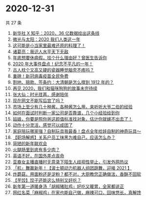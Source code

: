 # 2020-12-31

共 27 条

<!-- BEGIN ZHIHUVIDEO -->
<!-- 最后更新时间 Thu Dec 31 2020 14:15:11 GMT+0800 (CST) -->
1. [新华社 X 知乎：2020，36 亿数据绘出这条线](https://www.zhihu.com/zvideo/1327669490780090368)
1. [微光与太阳：2020 我们人类这一年](https://www.zhihu.com/zvideo/1327596571681452032)
1. [这可能是小当家里最难还原的料理了！](https://www.zhihu.com/zvideo/1327592275854589952)
1. [诸葛亮：我识人水平天下无敌](https://www.zhihu.com/zvideo/1327949107160473600)
1. [年底想要休病假，找个什么理由好？曾医生告诉你](https://www.zhihu.com/zvideo/1327925023093096448)
1. [2020 年大事件盘点！纪念不平凡的一年！](https://www.zhihu.com/zvideo/1327652601266180096)
1. [古人枕个又高又硬的瓷器睡觉脑壳不疼吗？](https://www.zhihu.com/zvideo/1327716564204756992)
1. [重磅！新冠病毒疫苗全民免费](https://www.zhihu.com/zvideo/1327952113591365632)
1. [割地、赔款、签条约：大清朝是怎么撑到 1912 年的？](https://www.zhihu.com/zvideo/1327935567628062720)
1. [再见 2020，我们和猫咪狗狗的故事未完待续](https://www.zhihu.com/zvideo/1327933409957203968)
1. [张大仙：时光荏苒，感谢陪伴](https://www.zhihu.com/zvideo/1327935242716753920)
1. [现在网文不能写后宫了吗？](https://www.zhihu.com/zvideo/1327757602068508672)
1. [市场上至少有几十种酱，各种酱怎么用，来听听大爷二伯的经验](https://www.zhihu.com/zvideo/1327664564574736384)
1. [如何在面试时判断一家公司是否靠谱，几个小经验给到你](https://www.zhihu.com/zvideo/1327228687293399040)
1. [姑娘，你要是照你爸这颜值标准找对象，估计你就嫁不出去了！](https://www.zhihu.com/zvideo/1326213025150488576)
1. [动作十分灵活，感觉可以成团了](https://www.zhihu.com/zvideo/1327596281686659072)
1. [家庭陪玩哪家强？自制玩具我最香！盘点全年给娃自制的神奇玩具～](https://www.zhihu.com/zvideo/1327548721836302336)
1. [【职场解惑】关系户员工抹黑为难自己，应该怎么办？](https://www.zhihu.com/zvideo/1327229580533104640)
1. [简陋的新年联欢会](https://www.zhihu.com/zvideo/1327894380314267648)
1. [火腿肠里到底有多少肉？](https://www.zhihu.com/zvideo/1327305884201140224)
1. [英语不好，在国外差点丧命](https://www.zhihu.com/zvideo/1327616531468230656)
1. [亚裔女主播直播时无意录下陌生人歧视性举止，引发外网热议](https://www.zhihu.com/zvideo/1327548909968310272)
1. [「机」舞赢新年！【波士顿动力机器人组团跳舞，迎接 2021 】](https://www.zhihu.com/zvideo/1327841472024891392)
1. [炸蘑菇，用面粉还是淀粉？都不对，大厨教您正确做法，香酥不回软](https://www.zhihu.com/zvideo/1327660458393108480)
1. [【芋饺】饺子还能这么特别又好吃？](https://www.zhihu.com/zvideo/1327640254375989248)
1. [新年第一道暖身汤「胡椒猪肚鸡」好吃又暖胃，全家都说正](https://www.zhihu.com/zvideo/1327582606506901504)
1. [网红名菜「麻椒鸡」在家也能自己做，麻辣可口，回味悠长，真解馋](https://www.zhihu.com/zvideo/1327551289761579008)
<!-- END ZHIHUVIDEO -->
